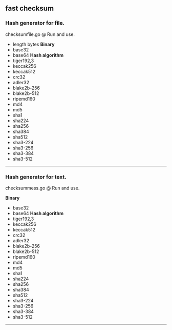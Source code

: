 **fast checksum**
------------------
### Hash generator for file. ###

checksumfile.go @ Run and use.

- length bytes
**Binary**
- base32
- base64
**Hash algorithm**
- tiger192,3
- keccak256
- keccak512
- crc32
- adler32
- blake2b-256
- blake2b-512
- ripemd160
- md4
- md5
- sha1
- sha224
- sha256
- sha384
- sha512
- sha3-224
- sha3-256
- sha3-384
- sha3-512
------------------

### Hash generator for text. ###

checksummess.go @ Run and use.

**Binary**
- base32
- base64
**Hash algorithm**
- tiger192,3
- keccak256
- keccak512
- crc32
- adler32
- blake2b-256
- blake2b-512
- ripemd160
- md4
- md5
- sha1
- sha224
- sha256
- sha384
- sha512
- sha3-224
- sha3-256
- sha3-384
- sha3-512
------------------
